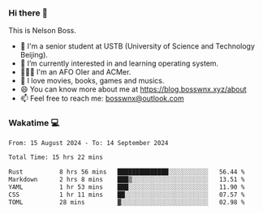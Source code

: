 ### Hi there 👋

<!--
**bosswnx/bosswnx** is a ✨ _special_ ✨ repository because its `README.md` (this file) appears on your GitHub profile.

Here are some ideas to get you started:

- 🔭 I’m currently working on ...
- 🌱 I’m currently learning ...
- 👯 I’m looking to collaborate on ...
- 🤔 I’m looking for help with ...
- 💬 Ask me about ...
- 📫 How to reach me: ...
- 😄 Pronouns: ...
- ⚡ Fun fact: ...
-->

This is Nelson Boss.

- 🏫 I'm a senior student at USTB (University of Science and Technology Beijing).
- 🌱 I’m currently interested in and learning operating system.
- 🧑🏻‍💻 I'm an AFO OIer and ACMer.
- 🥰 I love movies, books, games and musics.
- 😄 You can know more about me at https://blog.bosswnx.xyz/about
- 📫 Feel free to reach me: bosswnx@outlook.com

### Wakatime 💻

<!--START_SECTION:waka-->

```txt
From: 15 August 2024 - To: 14 September 2024

Total Time: 15 hrs 22 mins

Rust          8 hrs 56 mins   ██████████████░░░░░░░░░░░   56.44 %
Markdown      2 hrs 8 mins    ███▒░░░░░░░░░░░░░░░░░░░░░   13.51 %
YAML          1 hr 53 mins    ███░░░░░░░░░░░░░░░░░░░░░░   11.90 %
CSS           1 hr 11 mins    ██░░░░░░░░░░░░░░░░░░░░░░░   07.57 %
TOML          28 mins         ▓░░░░░░░░░░░░░░░░░░░░░░░░   02.98 %
```

<!--END_SECTION:waka-->
